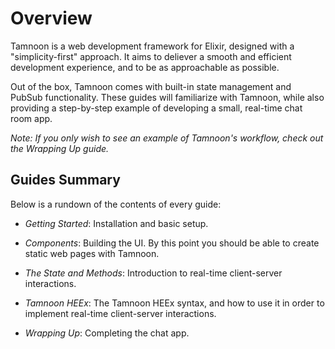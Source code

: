 # Overview

Tamnoon is a web development framework for Elixir, designed with a "simplicity-first" approach. It aims to deliever a smooth and efficient development experience, and to be as approachable as possible. 

Out of the box, Tamnoon comes with built-in state management and PubSub functionality. These guides will familiarize with Tamnoon, while also providing a step-by-step example of developing a small, real-time chat room app.

_Note: If you only wish to see an example of Tamnoon's workflow, check out the Wrapping Up guide._

## Guides Summary

Below is a rundown of the contents of every guide:

- _Getting Started_: Installation and basic setup.

- _Components_: Building the UI. By this point you should be able to create static web pages with Tamnoon.

- _The State and Methods_: Introduction to real-time client-server interactions.

- _Tamnoon HEEx_: The Tamnoon HEEx syntax, and how to use it in order to implement real-time client-server interactions.

- _Wrapping Up_: Completing the chat app.